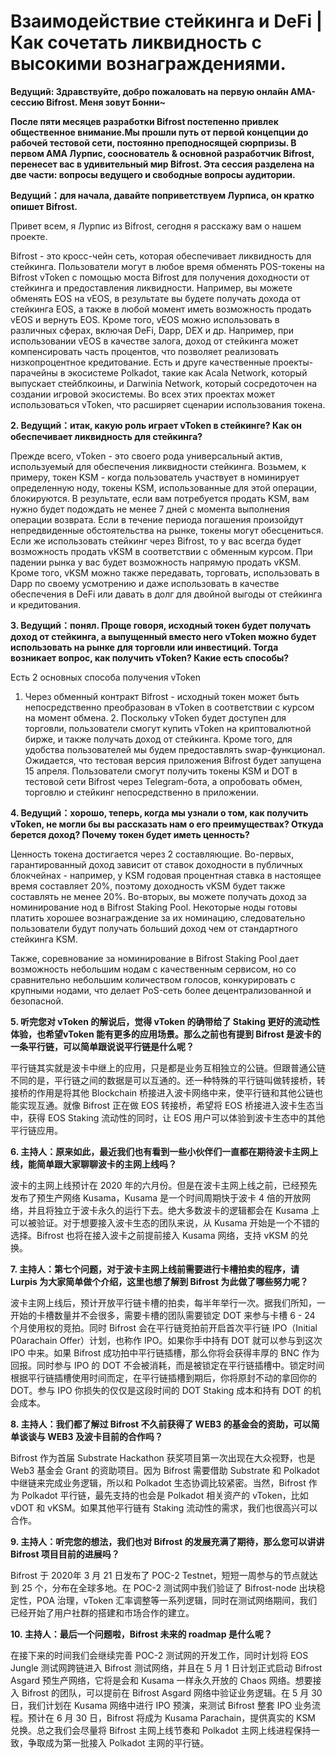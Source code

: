 # Взаимодействие стейкинга и DeFi | Как сочетать ликвидность с высокими вознаграждениями.

**Ведущий: Здравствуйте, добро пожаловать на первую онлайн AMA-сессию Bifrost. Меня зовут Бонни~**

**После пяти месяцев разработки Bifrost постепенно привлек общественное внимание.Мы прошли путь от первой концепции до рабочей тестовой сети, постоянно преподносящей сюрпризы. В первом AMA Лурпис, сооснователь & основной разработчик Bifrost, перенесет вас в удивительный мир Bifrost. Эта сессия разделена на две части: вопросы ведущего и свободные вопросы аудитории.**

**Ведущий：для начала, давайте поприветствуем Лурписа, он кратко опишет Bifrost.**

Привет всем, я Лурпис из Bifrost, сегодня я расскажу вам о нашем проекте.

Bifrost - это кросс-чейн сеть, которая обеспечивает ликвидность для стейкинга. Пользователи могут в любое время обменять POS-токены на Bifrost vToken с помощью моста Bifrost для получения доходности от стейкинга и предоставления ликвидности. Например, вы можете обменять EOS на vEOS, в результате вы будете получать дохода от стейкинга EOS, а также в любой момент иметь возможность продать vEOS и вернуть EOS. Кроме того, vEOS можно использовать в различных сферах, включая DeFi, Dapp, DEX и др. Например, при использовании vEOS в качестве залога, доход от стейкинга может компенсировать часть процентов, что позволяет реализовать низкопроцентное кредитование. Есть и друге качественные проекты-парачейны в экосистеме Polkadot, такие как Acala Network, который выпускает стейблкоины, и Darwinia Network, который сосредоточен на создании игровой экосистемы. Во всех этих проектах может использоваться vToken, что расширяет сценарии использования токена.

**2. Ведущий：итак, какую роль играет vToken в стейкинге? Как он обеспечивает ликвидность для стейкинга?**

Прежде всего, vToken - это своего рода универсальный актив, используемый для обеспечения ликвидности стейкинга. Возьмем, к примеру, токен KSM - когда пользователь участвует в номинирует определенную ноду, токены KSM, использованные для этой операции, блокируются. В результате, если вам потребуется продать KSM, вам нужно будет подождать не менее 7 дней с момента выполнения операции возврата. Если в течение периода погашения произойдут непредвиденные обстоятельства на рынке, токены могут обесцениться. Если же использовать стейкинг через Bifrost, то у вас всегда будет возможность продать vKSM в соответствии с обменным курсом. При падении рынка у вас будет возможность напрямую продать vKSM. Кроме того, vKSM можно также передавать, торговать, использовать в Dapp по своему усмотрению и даже использовать в качестве обеспечения в DeFi или давать в долг для двойной выгоды от стейкинга и кредитования.

**3. Ведущий：понял. Проще говоря, исходный токен будет получать доход от стейкинга, а выпущенный вместо него vToken можно будет использовать на рынке для торговли или инвестиций. Тогда возникает вопрос, как получить vToken? Какие есть способы?**

Есть 2 основных способа получения vToken

1. Через обменный контракт Bifrost - исходный токен может быть непосредственно преобразован в vToken в соответствии с курсом на момент обмена. 2. Поскольку vToken будет доступен для торговли, пользователи смогут купить vToken на криптовалютной бирже, и также получать доход от стейкинга. Кроме того, для удобства пользователей мы будем предоставлять swap-функционал. Ожидается, что тестовая версия приложения Bifrost будет запущена 15 апреля. Пользователи смогут получить токены KSM и DOT в тестовой сети Bifrost через Telegram-бота, а опробовать обмен, торговлю и стейкинг непосредственно в приложении.

**4. Ведущий：хорошо, теперь, когда мы узнали о том, как получить vToken, не могли бы вы рассказать нам о его преимуществах? Откуда берется доход? Почему токен будет иметь ценность?**

Ценность токена достигается через 2 составляющие. Во-первых, гарантированный доход зависит от ставок доходности в публичных блокчейнах - например, у KSM годовая процентная ставка в настоящее время составляет 20%, поэтому доходность vKSM будет также составлять не менее 20%. Во-вторых, вы можете получать доход за номинирование нод в Bifrost Staking Pool. Некоторые ноды готовы платить хорошее вознаграждение за их номинацию, следовательно пользователи будут получать больший доход чем от стандартного стейкинга KSM.

Также, соревнование за номинирование в Bifrost Staking Pool дает возможность небольшим нодам с качественным сервисом, но со сравнительно небольшим количеством голосов, конкурировать с крупными нодами, что делает PoS-сеть более децентрализованной и безопасной.

**5. 听完您对 vToken 的解说后，觉得 vToken 的确带给了 Staking 更好的流动性体验，也希望vToken 能有更多的应用场景。那么之前也有提到 Bifrost 是波卡的一条平行链，可以简单跟说说平行链是什么呢？**

平行链其实就是波卡中继上的应用，只是都是业务互相独立的公链。但跟普通公链不同的是，平行链之间的数据是可以互通的。还一种特殊的平行链叫做转接桥，转接桥的作用是将其他 Blockchain 桥接进入波卡网络中来，使平行链和其他公链也能实现互通。就像 Bifrost 正在做 EOS 转接桥，希望将 EOS 桥接进入波卡生态当中，获得 EOS Staking 流动性的同时，让 EOS 用户可以体验到波卡生态中的其他平行链应用。

**6. 主持人：原来如此，最近我们也有看到一些小伙伴们一直都在期待波卡主网上线，能简单跟大家聊聊波卡的主网上线吗？**

波卡的主网上线预计在 2020 年的六月份。但是在波卡主网上线之前，已经预先发布了预生产网络 Kusama，Kusama 是一个时间周期快于波卡 4 倍的开放网络，并且将独立于波卡永久的运行下去。绝大多数波卡的逻辑都会在 Kusama 上可以被验证。对于想要接入波卡生态的团队来说，从 Kusama 开始是一个不错的选择。Bifrost 也将在接入波卡之前提前接入 Kusama 网络，支持  vKSM 的兑换。

**7. 主持人：第七个问题，对于波卡主网上线前需要进行卡槽拍卖的程序，请 Lurpis 为大家简单做个介绍，这里也想了解到 Bifrost 为此做了哪些努力呢？**

波卡主网上线后，预计开放平行链卡槽的拍卖，每半年举行一次。据我们所知，一开始的卡槽数量并不会很多，需要卡槽的团队需要锁定 DOT 来参与卡槽 6 - 24 个月使用权的竞拍。同时 Bifrost 会在平行链竞拍前开启首次平行链 IPO（Initial P0arachain Offer）计划，也称作 IPO。如果你手中持有 DOT 就可以参与到这次 IPO 中来。如果 Bifrost 成功拍中平行链插槽，那么你将会获得丰厚的 BNC 作为回报。同时参与 IPO 的 DOT 不会被消耗，而是被锁定在平行链插槽中。锁定时间根据平行链插槽使用时间而定，在平行链插槽到期后，你将原封不动的拿回你的 DOT。参与 IPO 你损失的仅仅是这段时间的 DOT Staking 成本和持有 DOT 的机会成本。

**8. 主持人：我们都了解过 Bifrost 不久前获得了 WEB3 的基金会的资助，可以简单谈谈与 WEB3 及波卡目前的合作吗？**

Bifrost 作为首届 Substrate Hackathon 获奖项目第一次出现在大众视野，也是 Web3 基金会 Grant 的资助项目。因为 Bifrost 需要借助 Substrate 和 Polkadot 中继链来完成业务逻辑，所以和 Polkadot 生态协调比较紧密。当然，Bifrost 作为 Polkadot 平行链，最先支持的也会是 Polkadot 相关资产的 vToken，比如 vDOT 和 vKSM。如果其他平行链有 Staking 流动性的需求，我们也很高兴可以合作。

**9. 主持人：听完您的想法，我们也对 Bifrost 的发展充满了期待，那么您可以讲讲 Bifrost 项目目前的进展吗？**

Bifrost 于 2020年 3 月 21 日发布了 POC-2 Testnet，短短一周参与的节点就达到 25 个，分布在全球多地。在 POC-2 测试网中我们验证了 Bifrost-node 出块稳定性，POA 治理，vToken 汇率调整等一系列逻辑，同时在测试网络期间，我们已经开始了用户社群的搭建和市场合作的建立。

**10. 主持人：最后一个问题啦，Bifrost 未来的 roadmap 是什么呢？**

在接下来的时间我们会继续完善 POC-2 测试网的开发工作，同时计划将 EOS Jungle 测试网跨链进入 Bifrost 测试网络，并且在 5 月 1 日计划正式启动 Bifrost Asgard 预生产网络，它将是会和 Kusama 一样永久开放的 Chaos 网络。想要接入 Bifrost 的团队，可以提前在 Bifrost Asgard 网络中验证业务逻辑。在 5 月 30 日，我们计划在 Kusama 网络中进行 IPO 预演，来测试 Bifrost 整套 IPO 业务流程。预计在 6 月 30 日，Bifrost 将成为 Kusama Parachain，提供真实的 KSM 兑换。总之我们会尽量将 Bifrost 主网上线节奏和 Polkadot 主网上线进程保持一致，争取成为第一批接入 Polkadot 主网的平行链。